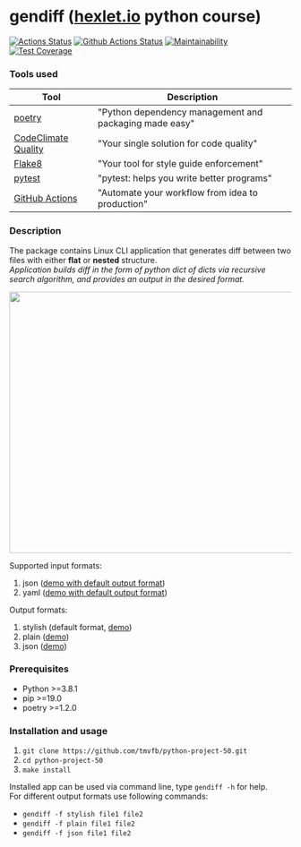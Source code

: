 # gendiff ([hexlet.io](https://ru.hexlet.io/) python course)
[![Actions Status](https://github.com/tmvfb/python-project-50/workflows/hexlet-check/badge.svg)](https://github.com/tmvfb/python-project-50/actions)
[![Github Actions Status](https://github.com/tmvfb/python-project-50/workflows/Python%20CI/badge.svg)](https://github.com/tmvfb/python-project-50/actions)
[![Maintainability](https://api.codeclimate.com/v1/badges/8fac4dea5b719096bb86/maintainability)](https://codeclimate.com/github/tmvfb/python-project-50/maintainability)
[![Test Coverage](https://api.codeclimate.com/v1/badges/8fac4dea5b719096bb86/test_coverage)](https://codeclimate.com/github/tmvfb/python-project-50/test_coverage)

### Tools used

| Tool                                                                        | Description                                             |
|-----------------------------------------------------------------------------|---------------------------------------------------------|
| [poetry](https://poetry.eustace.io/)                                        | "Python dependency management and packaging made easy"  |
| [CodeClimate Quality](https://codeclimate.com/)                             | "Your single solution for code quality"                 |
| [Flake8](https://flake8.pycqa.org/en/latest/)                               | "Your tool for style guide enforcement"                 |
| [pytest](https://docs.pytest.org/en/7.2.x/)                                 | "pytest: helps you write better programs"               |
| [GitHub Actions](https://github.com/features/actions)                       | "Automate your workflow from idea to production"        |


### Description
The package contains Linux CLI application that generates diff between two files with either **flat** or **nested** structure.  
*Application builds diff in the form of python dict of dicts via recursive search algorithm, and provides an output in the desired format.*
  
<a href="https://asciinema.org/a/cL2PWqKeUGI0vsZMf6usSO1Nk" target="_blank"><img src="https://asciinema.org/a/cL2PWqKeUGI0vsZMf6usSO1Nk.svg" style="width:700px;height:467px;" /></a>  
  
Supported input formats: 
1. json ([demo with default output format](https://asciinema.org/a/hdMWhoNNiCLTLfDyKSLi10bvw))
2. yaml ([demo with default output format](https://asciinema.org/a/fn2vOp9su5P4BUe18xHzFltAa))
  
Output formats:
1. stylish (default format, [demo](https://asciinema.org/a/5NUMVg7zXdQdOK0eIDP5rUMbl))
2. plain ([demo](https://asciinema.org/a/vA5rDhTsOnxr6Jkkl1JyRGJ8P))
3. json ([demo](https://asciinema.org/a/SX1dRffpnIVYsbL5CUj9K2Irn))


### Prerequisites
* Python >=3.8.1
* pip >=19.0
* poetry >=1.2.0

### Installation and usage

1. `git clone https://github.com/tmvfb/python-project-50.git`
2. `cd python-project-50`
3. `make install`
  
Installed app can be used via command line, type `gendiff -h` for help.  
For different output formats use following commands:
* `gendiff -f stylish file1 file2`
* `gendiff -f plain file1 file2`
* `gendiff -f json file1 file2`
